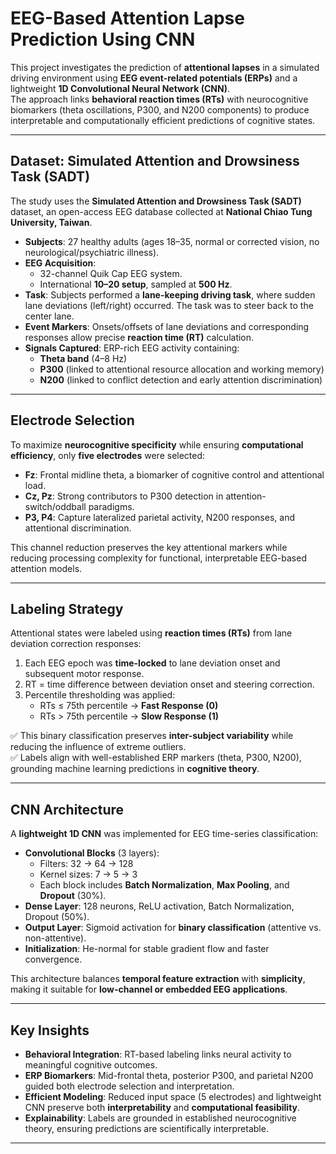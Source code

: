 # EEG-Based Attention Lapse Prediction Using CNN

This project investigates the prediction of **attentional lapses** in a simulated driving environment using **EEG event-related potentials (ERPs)** and a lightweight **1D Convolutional Neural Network (CNN)**.  
The approach links **behavioral reaction times (RTs)** with neurocognitive biomarkers (theta oscillations, P300, and N200 components) to produce interpretable and computationally efficient predictions of cognitive states.

---

##  Dataset: Simulated Attention and Drowsiness Task (SADT)

The study uses the **Simulated Attention and Drowsiness Task (SADT)** dataset, an open-access EEG database collected at **National Chiao Tung University, Taiwan**.  

- **Subjects**: 27 healthy adults (ages 18–35, normal or corrected vision, no neurological/psychiatric illness).  
- **EEG Acquisition**:  
  - 32-channel Quik Cap EEG system.  
  - International **10–20 setup**, sampled at **500 Hz**.  
- **Task**: Subjects performed a **lane-keeping driving task**, where sudden lane deviations (left/right) occurred. The task was to steer back to the center lane.  
- **Event Markers**: Onsets/offsets of lane deviations and corresponding responses allow precise **reaction time (RT)** calculation.  
- **Signals Captured**: ERP-rich EEG activity containing:  
  - **Theta band** (4–8 Hz)  
  - **P300** (linked to attentional resource allocation and working memory)  
  - **N200** (linked to conflict detection and early attention discrimination)  

---

##  Electrode Selection

To maximize **neurocognitive specificity** while ensuring **computational efficiency**, only **five electrodes** were selected:

- **Fz**: Frontal midline theta, a biomarker of cognitive control and attentional load.  
- **Cz, Pz**: Strong contributors to P300 detection in attention-switch/oddball paradigms.  
- **P3, P4**: Capture lateralized parietal activity, N200 responses, and attentional discrimination.  

This channel reduction preserves the key attentional markers while reducing processing complexity for functional, interpretable EEG-based attention models.

---

##  Labeling Strategy

Attentional states were labeled using **reaction times (RTs)** from lane deviation correction responses:

1. Each EEG epoch was **time-locked** to lane deviation onset and subsequent motor response.  
2. RT = time difference between deviation onset and steering correction.  
3. Percentile thresholding was applied:  
   - RTs ≤ 75th percentile → **Fast Response (0)**  
   - RTs > 75th percentile → **Slow Response (1)**  

✅ This binary classification preserves **inter-subject variability** while reducing the influence of extreme outliers.  
✅ Labels align with well-established ERP markers (theta, P300, N200), grounding machine learning predictions in **cognitive theory**.

---

##  CNN Architecture

A **lightweight 1D CNN** was implemented for EEG time-series classification:

- **Convolutional Blocks** (3 layers):  
  - Filters: 32 → 64 → 128  
  - Kernel sizes: 7 → 5 → 3  
  - Each block includes **Batch Normalization**, **Max Pooling**, and **Dropout** (30%).  
- **Dense Layer**: 128 neurons, ReLU activation, Batch Normalization, Dropout (50%).  
- **Output Layer**: Sigmoid activation for **binary classification** (attentive vs. non-attentive).  
- **Initialization**: He-normal for stable gradient flow and faster convergence.  

This architecture balances **temporal feature extraction** with **simplicity**, making it suitable for **low-channel or embedded EEG applications**.

---

##  Key Insights

- **Behavioral Integration**: RT-based labeling links neural activity to meaningful cognitive outcomes.  
- **ERP Biomarkers**: Mid-frontal theta, posterior P300, and parietal N200 guided both electrode selection and interpretation.  
- **Efficient Modeling**: Reduced input space (5 electrodes) and lightweight CNN preserve both **interpretability** and **computational feasibility**.  
- **Explainability**: Labels are grounded in established neurocognitive theory, ensuring predictions are scientifically interpretable.  

---

